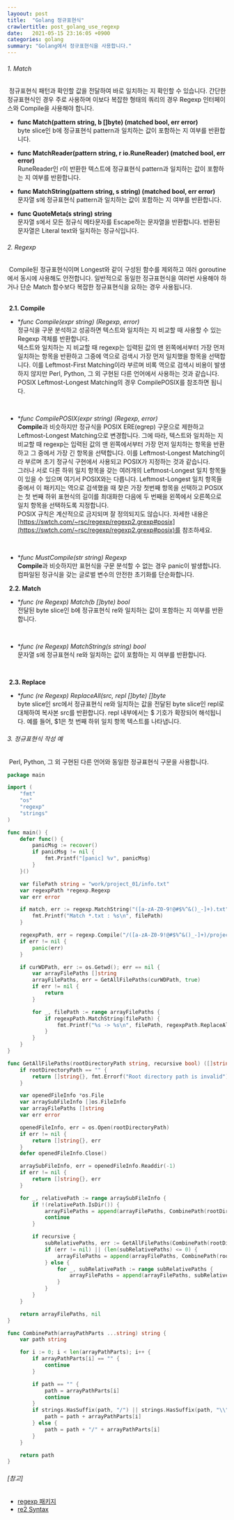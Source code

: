```yaml
---
layoout: post
title:  "Golang 정규표현식"
crawlertitle: post_golang_use_regexp
date:   2021-05-15 23:16:05 +0900
categories: golang
summary: "Golang에서 정규표현식을 사용합니다."
---  
```

###### 1. Match  
&nbsp;정규표현식 패턴과 확인할 값을 전달하여 바로 일치하는 지 확인할 수 있습니다. 간단한 정규표현식인 경우 주로 사용하며 이보다 복잡한 형태의 쿼리의 경우 Regexp 인터페이스와 Compile을 사용해야 합니다. 

- **func Match(pattern string, b []byte) (matched bool, err error)**  
byte slice인 b에 정규표현식 pattern과 일치하는 값이 포함하는 지 여부를 반환합니다.  

- **func MatchReader(pattern string, r io.RuneReader) (matched bool, err error)**  
RuneReader인 r이 반환한 텍스트에 정규표현식 pattern과 일치하는 값이 포함하는 지 여부를 반환합니다.  

- **func MatchString(pattern string, s string) (matched bool, err error)**  
문자열 s에 정규표현식 pattern과 일치하는 값이 포함하는 지 여부를 반환합니다.  

- **func QuoteMeta(s string) string**  
문자열 s에서 모든 정규식 메타문자를 Escape하는 문자열을 반환합니다. 반환된 문자열은 Literal text와 일치하는 정규식입니다.  

###### 2. Regexp  
&nbsp;Compile된 정규표현식이며 Longest와 같이 구성된 함수를 제외하고 여러 goroutine에서 동시에 사용해도 안전합니다. 일반적으로 동일한 정규표현식을 여러번 사용해야 하거나 단순 Match 함수보다 복잡한 정규표현식을 요하는 경우 사용됩니다.  
<br>  

&nbsp;**2.1. Compile**  
- **func Compile(expr string) (*Regexp, error)**  
정규식을 구문 분석하고 성공하면 텍스트와 일치하는 지 비교할 때 사용할 수 있는 Regexp 객체를 반환합니다.  
텍스트와 일치하는 지 비교할 때 regexp는 입력된 값의 맨 왼쪽에서부터 가장 먼저 일치하는 항목을 반환하고 그중에 역으로 검색시 가장 먼저 일치했을 항목을 선택합니다. 이를 Leftmost-First Matching이라 부르며 비록 역으로 검색시 비용이 발생하지 않지만 Perl, Python, 그 외 구현된 다른 언어에서 사용하는 것과 같습니다.  
POSIX Leftmost-Longest Matching의 경우 CompilePOSIX를 참조하면 됩니다.  
<br>

- **func CompilePOSIX(expr string) (*Regexp, error)**  
**Compile**과 비슷하지만 정규식을 POSIX ERE(egrep) 구문으로 제한하고 Leftmost-Longest Matching으로 변경합니다. 그에 따라, 텍스트와 일치하는 지 비교할 때 regexp는 입력된 값의 맨 왼쪽에서부터 가장 먼저 일치하는 항목을 반환하고 그 중에서 가장 긴 항목을 선택합니다. 이를 Leftmost-Longest Matching이라 부르며 초기 정규식 구현에서 사용되고 POSIX가 지정하는 것과 같습니다.  
그러나 서로 다른 하위 일치 항목을 갖는 여러개의 Leftmost-Longest 일치 항목들이 있을 수 있으며 여기서 POSIX와는 다릅니다. Leftmost-Longest 일치 항목들 중에서 이 패키지는 역으로 검색했을 때 찾은 가장 첫번째 항목을 선택하고 POSIX는 첫 번째 하위 표현식의 길이를 최대화한 다음에 두 번째을 왼쪽에서 오른쪽으로 일치 항목을 선택하도록 지정합니다.  
POSIX 규칙은 계산적으로 금지되며 잘 정의되지도 않습니다. 자세한 내용은 [https://swtch.com/~rsc/regexp/regexp2.grexp#posix](https://swtch.com/~rsc/regexp/regexp2.grexp#posix)를 참조하세요.  
<br>

- **func MustCompile(str string) *Regexp**  
**Compile**과 비슷하지만 표현식을 구문 분석할 수 없는 경우 panic이 발생합니다. 컴파일된 정규식을 갖는 글로벌 변수의 안전한 초기화를 단순화합니다.  

&nbsp;**2.2. Match**  
- **func (re *Regexp) Match(b []byte) bool**  
전달된 byte slice인 b에 정규표현식 re와 일치하는 값이 포함하는 지 여부를 반환합니다.  
<br>

- **func (re *Regexp) MatchString(s string) bool**  
문자열 s에 정규표현식 re와 일치하는 값이 포함하는 지 여부를 반환합니다.  
<br>

&nbsp;**2.3. Replace**  
- **func (re *Regexp) ReplaceAll(src, repl []byte) []byte**  
byte slice인 src에서 정규표현식 re와 일치하는 값을 전달된 byte slice인 repl로 대체하여 복사본 src를 반환합니다. repl 내부에서는 $ 기호가 확장되어 해석됩니다. 예를 들어, $1은 첫 번째 하위 일치 항목 텍스트를 나타냅니다.

###### 3. 정규표현식 작성 예  
&nbsp;Perl, Python, 그 외 구현된 다른 언어와 동일한 정규표현식 구문을 사용합니다.

~~~go
package main

import (
	"fmt"
	"os"
	"regexp"
	"strings"
)

func main() {
	defer func() {
		panicMsg := recover()
		if panicMsg != nil {
			fmt.Printf("[panic] %v", panicMsg)
		}
	}()

	var filePath string = "work/project_01/info.txt"
	var regexpPath *regexp.Regexp
	var err error

	if match, err := regexp.MatchString("([a-zA-Z0-9!@#$%^&()_-]+).txt", filePath); match && (err == nil) {
		fmt.Printf("Match *.txt : %s\n", filePath)
	}

	regexpPath, err = regexp.Compile("/([a-zA-Z0-9!@#$%^&()_-]+)/project_")
	if err != nil {
		panic(err)
	}

	if curWDPath, err := os.Getwd(); err == nil {
		var arrayFilePaths []string
		arrayFilePaths, err = GetAllFilePaths(curWDPath, true)
		if err != nil {
			return
		}

		for _, filePath := range arrayFilePaths {
			if regexpPath.MatchString(filePath) {
				fmt.Printf("%s -> %s\n", filePath, regexpPath.ReplaceAllString(filePath, "backup_work"))
			}
		}
	}
}

func GetAllFilePaths(rootDirectoryPath string, recursive bool) ([]string, error) {
	if rootDirectoryPath == "" {
		return []string{}, fmt.Errorf("Root directory path is invalid")
	}

	var openedFileInfo *os.File
	var arraySubFileInfo []os.FileInfo
	var arrayFilePaths []string
	var err error

	openedFileInfo, err = os.Open(rootDirectoryPath)
	if err != nil {
		return []string{}, err
	}
	defer openedFileInfo.Close()

	arraySubFileInfo, err = openedFileInfo.Readdir(-1)
	if err != nil {
		return []string{}, err
	}

	for _, relativePath := range arraySubFileInfo {
		if !(relativePath.IsDir()) {
			arrayFilePaths = append(arrayFilePaths, CombinePath(rootDirectoryPath, relativePath.Name()))
			continue
		}

		if recursive {
			subRelativePaths, err := GetAllFilePaths(CombinePath(rootDirectoryPath, relativePath.Name()), true)
			if (err != nil) || (len(subRelativePaths) <= 0) {
				arrayFilePaths = append(arrayFilePaths, CombinePath(rootDirectoryPath, relativePath.Name()))
			} else {
				for _, subRelativePath := range subRelativePaths {
					arrayFilePaths = append(arrayFilePaths, subRelativePath)
				}
			}
		}
	}

	return arrayFilePaths, nil
}

func CombinePath(arrayPathParts ...string) string {
	var path string

	for i := 0; i < len(arrayPathParts); i++ {
		if arrayPathParts[i] == "" {
			continue
		}

		if path == "" {
			path = arrayPathParts[i]
			continue
		}
		if strings.HasSuffix(path, "/") || strings.HasSuffix(path, "\\") {
			path = path + arrayPathParts[i]
		} else {
			path = path + "/" + arrayPathParts[i]
		}
	}

	return path
}
~~~

###### [참고]  
- [regexp 패키지](https://golang.org/pkg/regexp)
- [re2 Syntax](https://github.com/google/re2/wiki/Syntax)

